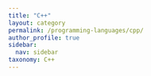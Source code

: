 ```yaml
---
title: "C++"
layout: category
permalink: /programming-languages/cpp/
author_profile: true
sidebar:
  nav: sidebar
taxonomy: C++
---
```


